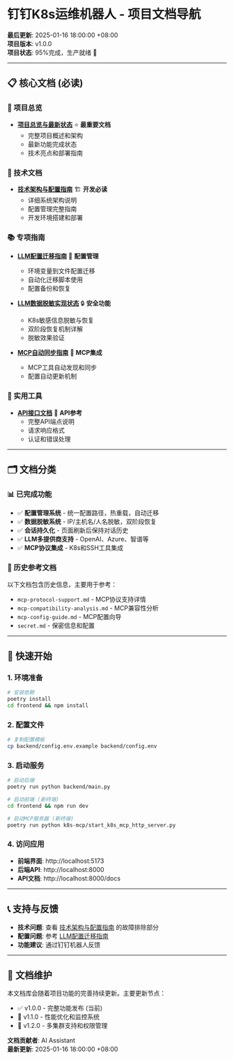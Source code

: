 # 钉钉K8s运维机器人 - 项目文档导航

**最后更新**: 2025-01-16 18:00:00 +08:00  
**项目版本**: v1.0.0  
**项目状态**: 95%完成，生产就绪 🚀

---

## 📋 核心文档 (必读)

### 🎯 项目总览
- **[项目总览与最新状态](./项目总览与最新状态.md)** ⭐ **最重要文档**
  - 完整项目概述和架构
  - 最新功能完成状态
  - 技术亮点和部署指南

### 🔧 技术文档  
- **[技术架构与配置指南](./技术架构与配置指南.md)** 🏗️ **开发必读**
  - 详细系统架构说明
  - 配置管理完整指南
  - 开发环境搭建和部署

### 📚 专项指南
- **[LLM配置迁移指南](./llm-config-migration-guide.md)** 🔄 **配置管理**
  - 环境变量到文件配置迁移
  - 自动化迁移脚本使用
  - 配置备份和恢复

- **[LLM数据脱敏实现状态](./llm-data-masking-implementation-status.md)** 🔒 **安全功能**
  - K8s敏感信息脱敏与恢复
  - 双阶段恢复机制详解
  - 脱敏效果验证

- **[MCP自动同步指南](./mcp-auto-sync-guide.md)** 🔗 **MCP集成**
  - MCP工具自动发现和同步
  - 配置自动更新机制

### 🚀 实用工具
- **[API接口文档](./api-documentation.md)** 📖 **API参考**
  - 完整API端点说明
  - 请求响应格式
  - 认证和错误处理

---

## 🗂️ 文档分类

### 📊 已完成功能
- ✅ **配置管理系统** - 统一配置路径，热重载，自动迁移
- ✅ **数据脱敏系统** - IP/主机名/人名脱敏，双阶段恢复
- ✅ **会话持久化** - 页面刷新后保持对话历史
- ✅ **LLM多提供商支持** - OpenAI、Azure、智谱等
- ✅ **MCP协议集成** - K8s和SSH工具集成

### 🔄 历史参考文档
以下文档包含历史信息，主要用于参考：
- `mcp-protocol-support.md` - MCP协议支持详情
- `mcp-compatibility-analysis.md` - MCP兼容性分析
- `mcp-config-guide.md` - MCP配置向导
- `secret.md` - 保密信息和配置

---

## 🚀 快速开始

### 1. 环境准备
```bash
# 安装依赖
poetry install
cd frontend && npm install
```

### 2. 配置文件
```bash
# 复制配置模板
cp backend/config.env.example backend/config.env
```

### 3. 启动服务
```bash
# 启动后端
poetry run python backend/main.py

# 启动前端 (新终端)
cd frontend && npm run dev

# 启动MCP服务器 (新终端)
poetry run python k8s-mcp/start_k8s_mcp_http_server.py
```

### 4. 访问应用
- **前端界面**: http://localhost:5173
- **后端API**: http://localhost:8000
- **API文档**: http://localhost:8000/docs

---

## 📞 支持与反馈

- **技术问题**: 查看 [技术架构与配置指南](./技术架构与配置指南.md) 的故障排除部分
- **配置问题**: 参考 [LLM配置迁移指南](./llm-config-migration-guide.md)
- **功能建议**: 通过钉钉机器人反馈

---

## 📝 文档维护

本文档库会随着项目功能的完善持续更新。主要更新节点：
- ✅ v1.0.0 - 完整功能发布 (当前)
- 🔄 v1.1.0 - 性能优化和监控系统
- 🔄 v1.2.0 - 多集群支持和权限管理

**文档贡献者**: AI Assistant  
**最新更新**: 2025-01-16 18:00:00 +08:00 